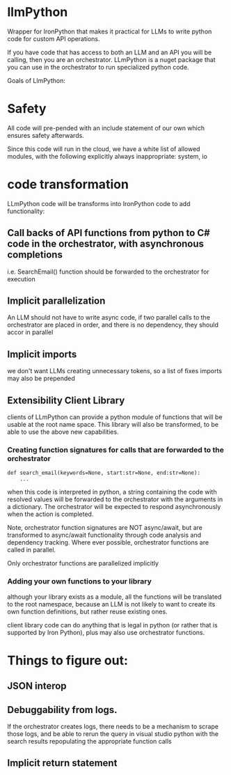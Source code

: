 # llmPython

Wrapper for IronPython that makes it practical for LLMs to write python code for custom API operations.

If you have code that has access to both an LLM and an API you will be calling, then you are an orchestrator.  LLmPython is a nuget package that you can use in the orchestrator to run specialized python code.

Goals of LlmPython:

# Safety
All code will pre-pended with an include statement of our own which ensures safety afterwards.  

Since this code will run in the cloud, we have a white list of allowed modules, with the following explicitly always inappropriate:  system, io   

# code transformation

LLmPython code will be transforms into IronPython code to add functionality:

## Call backs of API functions from python to C# code in the orchestrator, with asynchronous completions

i.e. SearchEmail() function should be forwarded to the orchestrator for execution

## Implicit parallelization

An LLM should not have to write async code, if two parallel calls to the orchestrator are placed in order, and there is no dependency, they should accor in parallel

## Implicit imports

we don't want LLMs creating unnecessary tokens, so a list of fixes imports may also be prepended

## Extensibility Client Library

clients of LLmPython can provide a python module of functions that will be usable at the root name space.  This library will also be transformed, to be able to use the above new capabilities.

### Creating function signatures for calls that are forwarded to the orchestrator

```
def search_email(keywords=None, start:str=None, end:str=None):
    ...
```

when this code is interpreted in python, a string containing the code with resolved values will be forwarded to the orchestrator with the arguments in a dictionary. 
The orchestrator will be expected to respond asynchronously when the action is completed.

Note, orchestrator function signatures are NOT async/await, but are transformed to async/await functionality through code analysis and dependency tracking.  Where ever possible, orchestrator functions are called in parallel.   

Only orchestrator functions are parallelized implicitly

### Adding your own functions to your library

although your library exists as a module, all the functions will be translated to the root namespace, because an LLM is not likely to want to create its own function definitions, but rather reuse existing ones.

client library code can do anything that is legal in python (or rather that is supported by Iron Python), plus may also use orchestrator functions.

# Things to figure out:

## JSON interop

## Debuggability from logs.

If the orchestrator creates logs, there needs to be a mechanism to scrape those logs, and be able to rerun the query in visual studio python with the search results repopulating the appropriate function calls

## Implicit return statement








